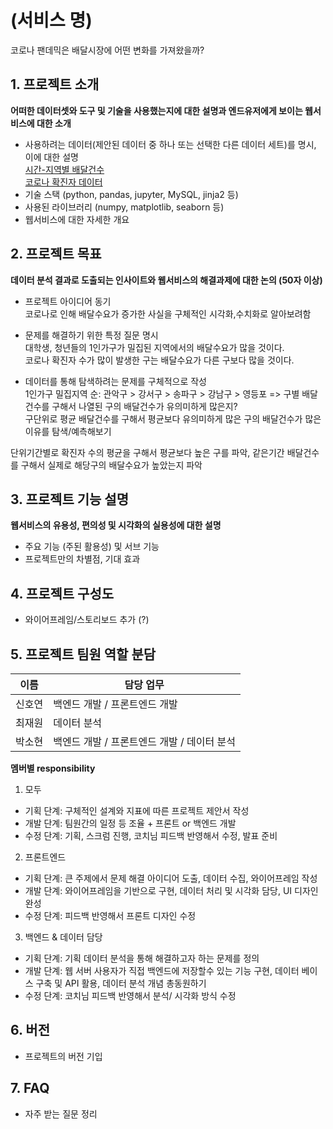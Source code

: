 # (서비스 명)
코로나 팬데믹은 배달시장에 어떤 변화를 가져왔을까?

## 1. 프로젝트 소개

**어떠한 데이터셋와 도구 및 기술을 사용했는지에 대한 설명과 엔드유저에게 보이는 웹서비스에 대한 소개**

  - 사용하려는 데이터(제안된 데이터 중 하나 또는 선택한 다른 데이터 세트)를 명시, 이에 대한 설명  
  [시간-지역별 배달건수](https://bdp.kt.co.kr/invoke/SOKBP2603/?goodsCode=KGUTIMEORDER)  
  [코로나 확진자 데이터](http://data.seoul.go.kr/dataList/OA-20279/S/1/datasetView.do)
  - 기술 스택 (python, pandas, jupyter, MySQL, jinja2 등) 
  - 사용된 라이브러리 (numpy, matplotlib, seaborn 등)
  - 웹서비스에 대한 자세한 개요

## 2. 프로젝트 목표

**데이터 분석 결과로 도출되는 인사이트와 웹서비스의 해결과제에 대한 논의 (50자 이상)**
  - 프로젝트 아이디어 동기  
  코로나로 인해 배달수요가 증가한 사실을 구체적인 시각화,수치화로 알아보려함

  - 문제를 해결하기 위한 특정 질문 명시  
  대학생, 청년들의 1인가구가 밀집된 지역에서의 배달수요가 많을 것이다.  
  코로나 확진자 수가 많이 발생한 구는 배달수요가 다른 구보다 많을 것이다.

  - 데이터를 통해 탐색하려는 문제를 구체적으로 작성  
  1인가구 밀집지역 순: 관악구 > 강서구 > 송파구 > 강남구 > 영등포 => 구별 배달건수를 구해서 나열된 구의 배달건수가 유의미하게 많은지?  
  구단위로 평균 배달건수를 구해서 평균보다 유의미하게 많은 구의 배달건수가 많은 이유를 탐색/예측해보기  
    
  단위기간별로 확진자 수의 평균을 구해서 평균보다 높은 구를 파악, 같은기간 배달건수를 구해서 실제로 해당구의 배달수요가 높았는지 파악



## 3. 프로젝트 기능 설명

**웹서비스의 유용성, 편의성 및 시각화의 실용성에 대한 설명**
  - 주요 기능 (주된 활용성) 및 서브 기능
  - 프로젝트만의 차별점, 기대 효과

## 4. 프로젝트 구성도
  - 와이어프레임/스토리보드 추가 (?)

## 5. 프로젝트 팀원 역할 분담
| 이름 | 담당 업무 |
| ------ | ------ |
| 신호연 | 백엔드 개발 / 프론트엔드 개발 |
| 최재원 | 데이터 분석 |
| 박소현 | 백엔드 개발 / 프론트엔드 개발 / 데이터 분석 |

**멤버별 responsibility**

1. 모두

- 기획 단계: 구체적인 설계와 지표에 따른 프로젝트 제안서 작성
- 개발 단계: 팀원간의 일정 등 조율 + 프론트 or 백엔드 개발
- 수정 단계: 기획, 스크럼 진행, 코치님 피드백 반영해서 수정, 발표 준비

2. 프론트엔드 

- 기획 단계: 큰 주제에서 문제 해결 아이디어 도출, 데이터 수집, 와이어프레임 작성
- 개발 단계: 와이어프레임을 기반으로 구현, 데이터 처리 및 시각화 담당, UI 디자인 완성
- 수정 단계: 피드백 반영해서 프론트 디자인 수정

 3. 백엔드 & 데이터 담당  

- 기획 단계: 기획 데이터 분석을 통해 해결하고자 하는 문제를 정의
- 개발 단계: 웹 서버 사용자가 직접 백엔드에 저장할수 있는 기능 구현, 데이터 베이스 구축 및 API 활용, 데이터 분석 개념 총동원하기
- 수정 단계: 코치님 피드백 반영해서 분석/ 시각화 방식 수정

## 6. 버전
  - 프로젝트의 버전 기입

## 7. FAQ
  - 자주 받는 질문 정리